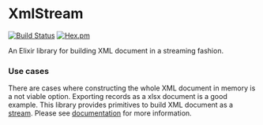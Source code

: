 # XmlStream

[![Build Status](https://secure.travis-ci.org/activesphere/xml_stream.svg)](http://travis-ci.org/activesphere/xml_stream)
[![Hex.pm](https://img.shields.io/hexpm/v/xml_stream.svg)](https://hex.pm/packages/xml_stream)

An Elixir library for building XML document in a streaming fashion.


### Use cases

There are cases where constructing the whole XML document in memory is
a not viable option. Exporting records as a xlsx document is a good
example. This library provides primitives to build XML document
as a [stream](https://hexdocs.pm/elixir/Stream.html). Please see
[documentation](https://hexdocs.pm/xml_stream) for more information.
